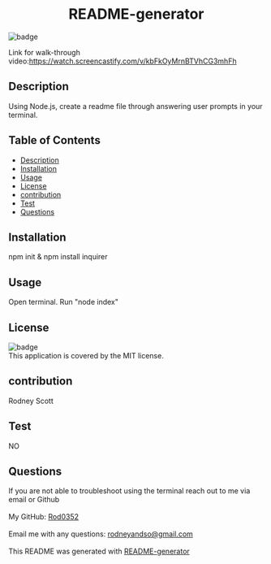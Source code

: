   <h1 align="center">README-generator </h1>



![badge](https://img.shields.io/badge/license-MIT-brightgreen)<br />

Link for walk-through video:https://watch.screencastify.com/v/kbFkOyMrnBTVhCG3mhFh
## Description
 Using Node.js, create a readme file through answering user prompts in your terminal.
## Table of Contents
- [Description](#description)
- [Installation](#installation)
- [Usage](#usage)
- [License](#license)
- [contribution](#contribution)
- [Test](#test)
- [Questions](#questions)
## Installation
 npm init &  npm install inquirer
## Usage
 Open terminal. Run "node index"
## License
![badge](https://img.shields.io/badge/license-MIT-brightgreen)
<br />
This application is covered by the MIT license. 
## contribution
 Rodney Scott
## Test
NO
## Questions
 If you are not able to troubleshoot using the terminal reach out to me via email or Github<br />
<br />
 My GitHub: [Rod0352](https://github.com/Rod0352)<br />
<br />
 Email me with any questions: rodneyandso@gmail.com<br /><br />
This README was generated with [README-generator](https://github.com/Rod0352/README-generator)